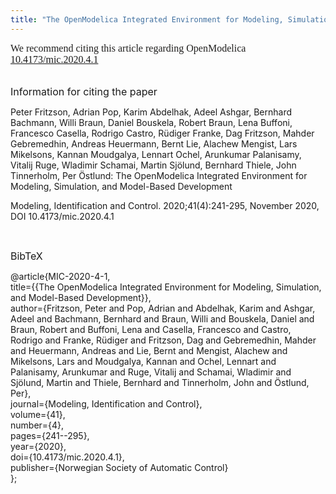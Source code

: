 ```yaml
---
title: "The OpenModelica Integrated Environment for Modeling, Simulation, and Model-Based Development"
---
```

<p class="x_MsoNormal" style="margin-top: 0in; margin-right: 0in; margin-bottom: 0.0001pt; font-size: 12pt; font-family: 'Times New Roman', serif; color: #201f1e;">
  We recommend citing this article regarding OpenModelica <a href="https://www.mic-journal.no/ABS/MIC-2020-4-1.asp/">10.4173/mic.2020.4.1</a>
</p>

<p class="x_MsoNormal" style="margin-top: 0in; margin-right: 0in; margin-bottom: 0.0001pt; font-size: 12pt; font-family: 'Times New Roman', serif; color: #201f1e;">
  <a href="https://www.mic-journal.no/ABS/MIC-2020-4-1.asp/"></a>&nbsp;
</p>

<span style="font-size: 12pt;">Information for citing the paper</span>

Peter Fritzson, Adrian Pop, Karim Abdelhak, Adeel Ashgar, Bernhard Bachmann, Willi Braun, Daniel Bouskela, Robert Braun, Lena Buffoni, Francesco Casella, Rodrigo Castro, Rüdiger Franke, Dag Fritzson, Mahder Gebremedhin, Andreas Heuermann, Bernt Lie, Alachew Mengist, Lars Mikelsons, Kannan Moudgalya, Lennart Ochel, Arunkumar Palanisamy, Vitalij Ruge, Wladimir Schamai, Martin Sjölund, Bernhard Thiele, John Tinnerholm, Per Östlund: The OpenModelica Integrated Environment for Modeling, Simulation, and Model-Based Development

Modeling, Identification and Control. 2020;41(4):241-295, November 2020, DOI 10.4173/mic.2020.4.1

&nbsp;

<span style="font-size: 12pt;">BibTeX&nbsp;</span>

@article{MIC-2020-4-1,  
title={{The OpenModelica Integrated Environment for Modeling, Simulation, and Model-Based Development}},   
author={Fritzson, Peter and Pop, Adrian and Abdelhak, Karim and Ashgar, Adeel and Bachmann, Bernhard and Braun, Willi and Bouskela, Daniel and Braun, Robert and Buffoni, Lena and Casella, Francesco and Castro, Rodrigo and Franke, Rüdiger and Fritzson, Dag and Gebremedhin, Mahder and Heuermann, Andreas and Lie, Bernt and Mengist, Alachew and Mikelsons, Lars and Moudgalya, Kannan and Ochel, Lennart and Palanisamy, Arunkumar and Ruge, Vitalij and Schamai, Wladimir and Sjölund, Martin and Thiele, Bernhard and Tinnerholm, John and Östlund, Per},   
journal={Modeling, Identification and Control},   
volume={41},   
number={4},   
pages={241--295},   
year={2020},   
doi={10.4173/mic.2020.4.1},   
publisher={Norwegian Society of Automatic Control}  
};

<p class="x_MsoNormal" style="margin-top: 0in; margin-right: 0in; margin-bottom: 0.0001pt; font-size: 12pt; font-family: 'Times New Roman', serif; color: #201f1e;">
  <strong><span lang="EN-US" style="margin: 0px; padding: 0px; border: 0px; font-style: inherit; font-variant: inherit; font-weight: inherit; font-size: 10.5pt; line-height: inherit; font-family: Arial, sans-serif; vertical-align: baseline; color: #484848; letter-spacing: 0.4pt; background-image: initial; background-position: initial; background-repeat: initial; background-attachment: initial;"></span></strong>
</p>